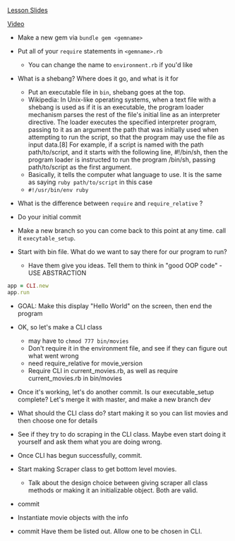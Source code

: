 [Lesson Slides](https://docs.google.com/presentation/d/1SPkY7kc0sbftK_ifQ_wL0BWMpcKc3HUvvqqzg7iWtwg/edit?usp=sharing)

[Video](https://youtu.be/YJoL67FoXR0)

- Make a new gem via `bundle gem <gemname>`
- Put all of your `require` statements in `<gemname>.rb`
    - You can change the name to `environment.rb` if you'd like
- What is a shebang? Where does it go, and what is it for
    - Put an executable file in `bin`, shebang goes at the top.
    - Wikipedia: In Unix-like operating systems, when a text file with a shebang is used as if it is an executable, the program loader mechanism parses the rest of the file's initial line as an interpreter directive. The loader executes the specified interpreter program, passing to it as an argument the path that was initially used when attempting to run the script, so that the program may use the file as input data.[8] For example, if a script is named with the path path/to/script, and it starts with the following line, #!/bin/sh, then the program loader is instructed to run the program /bin/sh, passing path/to/script as the first argument.
    - Basically, it tells the computer what language to use. It is the same as saying `ruby path/to/script` in this case
    - `#!/usr/bin/env ruby`

- What is the difference between `require` and `require_relative` ? 
- Do your initial commit
- Make a new branch so you can come back to this point at any time. call it `execytable_setup`.
- Start with bin file. What do we want to say there for our program to run? 
    - Have them give you ideas. Tell them to think in "good OOP code" - USE ABSTRACTION

```ruby
app = CLI.new
app.run
```

- GOAL: Make this display "Hello World" on the screen, then end the program

- OK, so let's make a CLI class 
    - may have to `chmod 777 bin/movies`
     - Don't require it in the environment file, and see if they can figure out what went wrong
     - need require_relative for movie_version
     - Require CLI in current_movies.rb, as well as require current_movies.rb in bin/movies

- Once it's working, let's do another commit. Is our executable_setup complete? Let's merge it with master, and make a new branch dev

- What should the CLI class do? start making it so you can list movies and then choose one for details

- See if they try to do scraping in the CLI class. Maybe even start doing it yourself and ask them what you are doing wrong.

- Once CLI has begun successfully, commit. 

- Start making Scraper class to get bottom level movies.
    - Talk about the design choice between giving scraper all class methods or making it an initializable object. Both are valid.
- commit
- Instantiate movie objects with the info
- commit
 Have them be listed out. Allow one to be chosen in CLI. 

